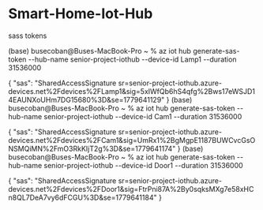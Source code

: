 # Smart-Home-Iot-Hub


sass tokens

(base) busecoban@Buses-MacBook-Pro ~ % az iot hub generate-sas-token --hub-name senior-project-iothub --device-id Lamp1 --duration 31536000

{
  "sas": "SharedAccessSignature sr=senior-project-iothub.azure-devices.net%2Fdevices%2FLamp1&sig=5xIWfQb6hS4qfg%2Bws17eWSJD14EAUNXoUHm7DG15680%3D&se=1779641129"
}
(base) busecoban@Buses-MacBook-Pro ~ % az iot hub generate-sas-token --hub-name senior-project-iothub --device-id Cam1 --duration 31536000

{
  "sas": "SharedAccessSignature sr=senior-project-iothub.azure-devices.net%2Fdevices%2FCam1&sig=UmRx1%2BgMgpE1187BUWCvcGsONSMQiMN%2FmO3RkKIjT2g%3D&se=1779641174"
}
(base) busecoban@Buses-MacBook-Pro ~ % az iot hub generate-sas-token --hub-name senior-project-iothub --device-id Door1 --duration 31536000

{
  "sas": "SharedAccessSignature sr=senior-project-iothub.azure-devices.net%2Fdevices%2FDoor1&sig=FtrPni87A%2By0sqksMXg7e58xHCn8QL7DeA7vy6dFCGU%3D&se=1779641184"
}
